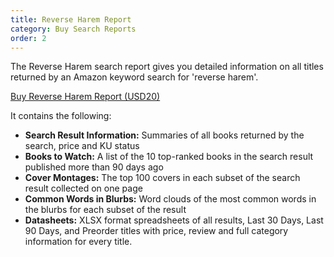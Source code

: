```yaml
---
title: Reverse Harem Report
category: Buy Search Reports
order: 2
---
```


The Reverse Harem search report gives you detailed information on all titles returned by an Amazon keyword search for 'reverse harem'.  

<a class="gumroad-button" href="https://gum.co/reverseharem" target="_blank">Buy Reverse Harem Report (USD20)</a>

It contains the following:
- **Search Result Information:** Summaries of all books returned by the search, price and KU status
- **Books to Watch:** A list of the 10 top-ranked books in the search result published more than 90 days ago
- **Cover Montages:** The top 100 covers in each subset of the search result collected on one page
- **Common Words in Blurbs:** Word clouds of the most common words in the blurbs for each subset of the result
- **Datasheets:** XLSX format spreadsheets of all results, Last 30 Days, Last 90 Days, and Preorder titles with price, review and full category information for every title.